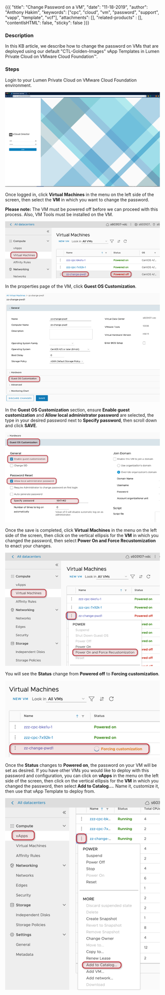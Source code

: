 {{{
  "title": "Change Password on a VM",
  "date": "11-18-2019",
  "author": "Anthony Hakim",
  "keywords": ["cpc", "cloud", "vm", "password", "support", "vapp", "template", "vcf"],
  "attachments": [],
  "related-products" : [],
  "contentIsHTML": false,
  "sticky": false
}}}

### Description
In this KB article, we describe how to change the password on VMs that are deployed using our default "CTL-Golden-Images" vApp Templates in Lumen Private Cloud on VMware Cloud Foundation™.

### Steps
Login to your Lumen Private Cloud on VMware Cloud Foundation environment.

  ![Login to Lumen Private Cloud on VMware Cloud Foundation](../../images/dccf/login-html5.png)

Once logged in, click __Virtual Machines__ in the menu on the left side of the screen, then select the __VM__ in which you want to change the password.

__Please note:__ The VM must be powered off before we can proceed with this process. Also, VM Tools must be installed on the VM.

  ![Change Password](../../images/dccf/change-password1.png)

In the properties page of the VM, click __Guest OS Customization__.

  ![Change Password](../../images/dccf/change-password2.png)

In the __Guest OS Customization__ section, ensure __Enable guest customization__ and __Allow local administrator password__ are selected, the type in your desired password next to __Specify password__, then scroll down and click __SAVE__.

  ![Change Password](../../images/dccf/change-password3.png)

Once the save is completed, click __Virtual Machines__ in the menu on the left side of the screen, then click on the vertical ellipsis for the __VM__ in which you changed the password, then select __Power On and Force Recustomization__ to enact your changes.

  ![Change Password](../../images/dccf/change-password4.png)

You will see the __Status__ change from __Powered off__ to __Forcing customization__.

  ![Change Password](../../images/dccf/change-password5.png)

Once the __Status__ changes to __Powered on__, the password on your VM will be set as desired. If you have other VMs you would like to deploy with this password and configuration, you can click on __vApps__ in the menu on the left side of the screen, then click on the vertical ellipsis for the __VM__ in which you changed the password, then select __Add to Catalog...__. Name it, customize it, then use that vApp Template to deploy from.

  ![Change Password](../../images/dccf/change-password6.png)
